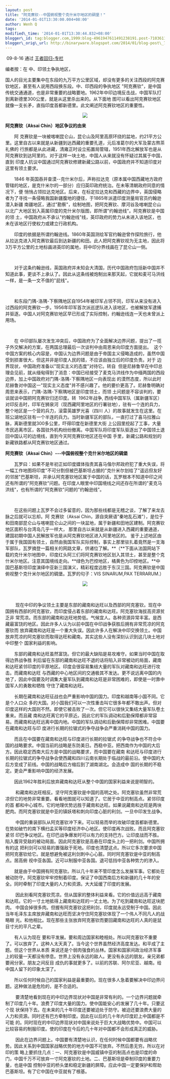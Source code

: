 ```yaml
--- 
layout: post 
title: "阿克赛钦--中国俯视整个克什米尔地区的碉堡！"
date: '2014-01-01T13:30:00.004+08:00' 
author: Wenh Q
tags:
modified\_time: '2014-01-01T13:30:44.832+08:00' 
blogger\_id: tag:blogger.com,1999:blog-4961947611491238191.post-7103611287448525223
blogger\_orig\_url: http://binaryware.blogspot.com/2014/01/blog-post\_7936.html
---
```

<div dir="ltr">

 09-8-16 通过 [王者回归-专栏](http://blog.china.com/u/060604/863/)



编者按：在 中、印领土争执地区，

<div>

国人的目光主要集中在东段的九万平方公里区域，却没有更多的关注西段的阿克赛钦地区，甚至有人说用西段换东段。中、印西段的争执地区
"阿克赛钦"，是中国传统交通通道，也是非常重要的战略要地。1962年中印边境反击战，中国军队打到离新德里300公里，就是从这里杀出来的。从下面地
图可以看出阿克赛钦地区就像一支长矛，直指印度首都新德里。此文阐述阿克赛钦地区的重要性。









<div>




</div>

<div align="center">

![](http://image.club.china.com/twhb/1011/2009/8/16/1250410912024_708.jpg)

</div>

<div>





**阿克赛钦（Aksai Chin）地区争议的由来**

　　阿
克赛钦是一块被喀喇昆仑山，昆仑山及阿里高原环绕的盆地，约21平方公里。这里自古以来就是从新疆到达西藏的重要孔道，元后准葛尔的大军及蒙古熬茶礼佛的
行旅都是从此进藏，清雍正时设立拓置局管辖，1951年西北解放军也是从阿克赛钦到达阿里的。对于这样一块土地，中国人从来就没有怀疑过其属于中国，直到
印度人抗议中国通过阿克赛钦修建新藏公路以前，中国政府并不知道印度对这里有领土要求。



　　1846
年英国吞并查漠--克什米尔后，声称拉达克（原本属中国西藏地方政府管辖的地区，是克什米尔的一部分）应归英印政府统治。在未等清朝政府同意的情况下，便
悄悄占领拉达克地区。后来，在标定拉达克和西藏的边界中，英国侵略者为了寻找一条侵略我国新疆腹地的捷径，于1865年派遣印度测量局官员约翰逊潜入新疆
南疆地区，通过"勘察"，绘制地图，把阿克赛钦、摩河谷及喀喇昆仑山以北广大地区划入英属印度的克什米尔版图，即所谓"约翰逊线"。阿克赛钦是中国的领
土，中国政府从不承认"约翰逊线"线，英印政府的势力从未进入该地区，也未在该地区行使权力或建立行政机构。



　　印度的依据是所谓约翰逊线。1860年英国测绘军官约翰逊曾作探险旅行，他从拉达克进入阿克赛钦最后到达新疆的和田。此人把阿克赛钦视为无主地，因此将3万平方公里的土地标画进英印的属地，将中印分界线画在了昆仑山一侧。

 

　　对于这条约翰逊线，英国政府并未知会大清国，历代中国政府包括新中国并不知道此事，更谈不上承认了。因此从这条线被炮制出来那天起，它就和麦可马洪线一样，是一条一文不值的"屁线"。

 

　　和东段门隅-洛隅-下察隅地区自1954年被印军占领不同，印军从来没有进入过西段的阿克赛钦一步。1956年印军首次派巡逻队进入该地区，也被解放军逮捕并驱逐。中国人对阿克赛钦地区早已形成了实际控制，约翰逊线连一天也未曾派上用场。

 

　　在
中印部队屡次发生冲突后，中国政府为了全面解决边界问题，提出了一揽子外交解决的方案，在两国总理最后一次谈判中由周恩来向印度方面提出。 
这个中国方案的核心内容是，中国认为边界问题是由于帝国主义侵略造成的，虽然中国受到损害很大，但这并非是印度人民的错，不应该由独立后的印度负责。对于
边界现状，中国政府准备以"现实主义的态度"对待它。转自 
但是尼赫鲁早在中印总理会见前，就从缅甸得到了消息：中国已经接受了麦克马洪线作为中缅两国的西段边界，加上中国政府对门隅-洛隅-下察隅地区一向表现出
的漠然态度，所以此时尼赫鲁对中国这一"现实主义态度"并不感兴趣了。他的要价更高了。尼赫鲁明确对周恩来表示，门隅-洛隅-下察隅地区是印度领土，而领
土问题是不容谈判的，要谈就谈中国把阿克赛钦归还印度。转  1962年战争,
西线中国军队（属新疆军区）对印反击时，印军在狮泉河（现西藏阿里地区的行署驻地），驻有一个连的兵力，整个地区是一个营的兵力，滚雷英雄罗光喜（四川
人）的故事就发生在这里。在班公湖地区驻有一个半连的兵力。当时新疆军区的部队，一直打过了喜马拉雅山脉，离新德里就300多公里，吓得印度在新德里大街
上公园里挖起了工事，大量市民逃离市区，各国驻外机构纷纷撤离。中国军队将印度军队驱逐出了中国领土退回中国认可的边境线，直到今天阿克赛钦地区还在中国
手里，新藏公路和规划的新藏铁路都从阿克赛钦地区通过。

</div>

<div>



**阿克赛钦（Aksai Chin）---中国俯视整个克什米尔地区的碉堡**

</div>

<div>

<div>

<div>

　　瓦罗曰：如果不是年初正如印度媒体指责其喜马偕尔邦政府犯了重大失误，将一幅工作地图将印度"不可分割但被巴基斯坦占据的"克什米尔划给了"遥远但友好的邻居"巴基斯坦，并承认阿克塞钦地区属于中国的话，瓦罗根本不知道中印之间还有所谓的"阿克赛钦"问题。在印度人眼里中印国境线之间还存在所谓的"麦克马洪线"，也有所谓的"阿克赛钦"问题的"约翰逊线"。

</div>

<div>

 

<div>

　　在这些问题上瓦罗不会过多留意的，因为那些线都是无稽之谈，了解了来龙去脉之后就可以忘却。阿
克赛钦（Aksai
Chin，源自突厥语"秦地乱石滩"），是位于和田南部昆仑山与喀喇昆仑山之间的一块盆地，属于新疆和田地区建制。阿克赛钦地区面积与台湾岛几乎一样大，
那里自古以来就是从新疆进入西藏的重要通道，建国初期中国人民解放军也是从阿克赛钦地区进入阿里地区的。
鉴于上述地区由于属于我国固有领土，自然由我国军队实际控制，事实上那里驻扎着竟然是一支海军部队，瓦罗摘登一篇相关的网路文章，供诸位了解。**（**下面从法国网站下载的克什米尔地图中，印度红头阿三们将阿克赛钦地区划入其领土，甚至是整个克什米尔地区。注意其国境线走向。**绿色为巴控地区，橘黄色为印控地区。**中国巴基斯坦印度演绎中亚新三国演义，精彩程度远胜于东汉三国。阿克赛钦是中国俯视整个克什米尔地区的碉堡。瓦罗的句子：VIS
SINARUM,PAX TERRARUM.）

</div>

<div align="center">




</div>

<div align="center">

![](http://image.club.china.com/twhb/1011/2009/8/16/1250410912024_709.jpg)

</div>

<div>

　　

</div>

<div>

　
　现在中印的争议领土主要是东部的藏南和达旺以及西部的阿克塞钦。现在中国拥有西部的阿克塞钦，而印度侵占着东部的藏南和达旺。阿克塞钦海拔高资源贫乏非
常荒凉。而东部的藏南和达旺地势低。气候宜人。各种资源异常丰富。是西藏最富饶的地区。因此许多人认为以前中国在中印战争获胜后拥有非常荒凉的阿克塞钦而
放弃藏南和达旺是一个重大失误。因此许多人在解决中印交换领土。中国放弃荒凉的阿克塞钦而取得达旺和藏南。其实这些人没有深刻认识到这几块土地对中印整个
国家利益的影响。

</div>

<div>



　　东部的藏南和达旺虽然富饶。但它的最大缺陷是易攻难守。如果当时中国在取得边界战争胜
利后留在东部的藏南和达旺不退的话将陷入非常被动的局面，藏南和达旺紧邻印度的平原地区。印度会很容易集结大量的军队对藏南和达旺进行攻击。而藏南和达旺
与西藏的中心地区间的交通极其不发达。更不说远离中国的内地了，因此中国要及时调集大量军队到藏南和达旺是非常困难的，即使是一时靠中国军人的勇敢和牺牲
守住了藏南和达旺。

</div>

<div>



　　长期在藏南和达旺征战也会严重影响中国的国力。印度和越南等小国不同。它是个人口众
多的大国。对小国我们可以一次性重击叫它很多年都不敢出声。但对印度这样的大国则不然。即使它被击败了一次。但它可以很快又集结大量军队卷土重来。而且藏
南和达旺离它的平原近。因此它的军队调动和后勤保障都非常容易。而藏南和达旺远离中国内地。中国的军队调动和后勤保障却非常困难。中国要在藏南和达旺与印
度进行长期的拉锯式的争夺战争会严重消耗中国的国力。

</div>

<div>



　　而且在中国要在藏南和达旺与印度进行长期的拉锯式
的争夺战争也不符合中国的战略要求。中国当前的战略是东防美日。西稳中亚。把西南作为中国的大后方。因此稳定西南大后方是中国的战略要求，而中国要在藏南
和达旺与印度进行长期的拉锯式的争夺战争会使西藏和四川云南长期处于临战的最前沿。使中国的大后方变成了前线。中国的战略后方缩后到了湖南湖北。会造成中
国的长期的不稳定。更会严重影响中国的经济发展。

</div>

<div>



　　因此1962年胜利后放弃藏南和达旺从整个中国的国家利益来说是明智的。

</div>

<div>



　
　和藏南和达旺相反。坚守阿克塞钦是中国的高明之处。阿克塞钦虽然非常荒凉但它的地势非常重要。看看地图就可以知道了。它居于中亚的制高点。紧邻印度的首
都和中心城市。它的地理优势远胜于藏南和达旺。如果说藏南和达旺是两块肥肉。而阿克塞钦就是中亚的镇妖塔和刺向印度心脏的利剑。一旦中印发生战争。

</div>

<div>



　
　中国的重装部队从阿克塞钦冲下来。可以轻易而举的攻破印度首都新德里。在势如破竹的南下横扫孟买等印度经济中心地区。使印度再次战败。而且阿克塞钦紧邻
印巴争议地区。在印巴战争爆发时可以有力的支持巴方。让印度战而不胜。陷入腹背受敌的被动局面。因此阿克塞钦是高悬在印度头上的一把利剑。中国所拥有的这
把利剑可以轻易的置强敌于死地。印度也清楚这点。所以它多次要求中国把阿克塞钦给它。就是想避免被这利剑刺中心心脏。同时阿克塞钦是中亚的制高点。居高俯
视中亚各国。近可以制服中亚各国。退可低挡中亚各种势力的渗入。

</div>

<div>



　　就是由于中国拥有阿克塞钦。所以几十年来不管印度怎么发展军事。它都处在被动防守。阿克塞钦牢牢控制着印度。保证了中国西南后方和新疆的几十年的安全。同时牵制了印度大量的人力和资源。大大延缓了印度的发展。

</div>

<div>



　
　因此别看阿克塞钦荒凉。但从国家的整体利益来看。它的价值远远高于藏南和达旺。它的一寸土地抵得上藏南和达旺的一丈土地。为了吃到藏南和达旺这块肥肉。
中国会掉很多肉。但握有阿克塞钦这把利剑，印度就永远受制于中国。因此当年毛泽东主席放弃藏南和达旺而坚决守住阿克塞钦体现了一个伟人不同凡人的战略眼
光。和他相比。现在那些主张放弃阿克塞钦而要回藏南和达旺的人真的是鼠目寸光的平凡之辈。

</div>

<div>



　　有人认为现在
要和平发展。要和周边国家和睦相处。所以阿克塞钦不重要了。可以放弃了。这种人太天真了。当今这个世界虽然经济高度发达。和平成了主题。但这个世界从本质
来说还是个弱肉强食的丛林。国家和国家间政治经济军事上的较量一天都没有停息。世界上没有永远的敌人。更没有永远的朋友。亲兄弟都要闹分家。朋友之间反目
成仇的事就更多了。以前的苏联、阿尔尼亚、越南。给中国人留下的印象太深了。

</div>

<div>



　　所以任何时候自己的国家利益是最重要的。现在很多人急着要解决中印边界问题。这种做法是危险的，是不合适的。

</div>

<div>



　
　要清楚地看到现在的中印边界现状对中国是非常有利的。一个边界问题就牵制了印度几十年。浪费了印度大量的国力。使中国能安心的发展了几十年。只要这个现
状保持下去。在未来的几十年印度还要被迫处于防守。被迫还要浪费大量的人力和资源。同时还有巴方牵制印度。因此在以后的几十年内印度赶上中国都是不可能
的。同时现在的中印边界现状对中国来说处于巨大大战略优势中。中国可以比较容易的制服印度。使的印度在今后的几十年对中国都不会形成真正的威胁。

</div>

<div>



　
　因此在边界问题上。中国要有清楚地认识，在任何时候中国都要有战略优势。因此关系到中国国家战略优势的地方中国不可放弃。不然后患无穷。所以在对印的策
略上要抓住几点：一、阿克塞钦是中国威镇中亚的制高点也是印度的命门，中国千万不可放弃一寸阿克塞钦的土地。二、巴基斯坦是牵制印度的重要力量，也是中国
控制中亚的桥头堡和稳定新疆的屏障。应此中国一定要保护和帮助巴基斯坦。有了它中国在中亚就有了根基。

</div>

</div>

</div>

</div>

</div>

</div>
